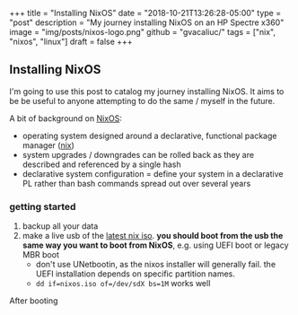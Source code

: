+++
title = "Installing NixOS"
date = "2018-10-21T13:26:28-05:00"
type = "post"
description = "My journey installing NixOS on an HP Spectre x360"
image = "img/posts/nixos-logo.png"
github = "gvacaliuc/"
tags = ["nix", "nixos", "linux"]
draft = false
+++

## Installing NixOS

I'm going to use this post to catalog my journey installing NixOS.  It aims to
be be useful to anyone attempting to do the same / myself in the future.

A bit of background on [NixOS](https://nixos.org):  

* operating system designed around a declarative, functional package manager
  ([nix](https://nixos.org/nix/)) 
* system upgrades / downgrades can be rolled back as they are described and
  referenced by a single hash
* declarative system configuration = define your system in a declarative PL
  rather than bash commands spread out over several years


### getting started

1. backup all your data
1. make a live usb of the [latest nix
   iso](https://nixos.org/nixos/download.html).  **you should boot from the usb 
   the same way you want to boot from NixOS**, e.g. using UEFI boot or legacy MBR
   boot
    * don't use UNetbootin, as the nixos installer will generally fail.  the
      UEFI installation depends on specific partition names.
    * `dd if=nixos.iso of=/dev/sdX bs=1M` works well

After booting
